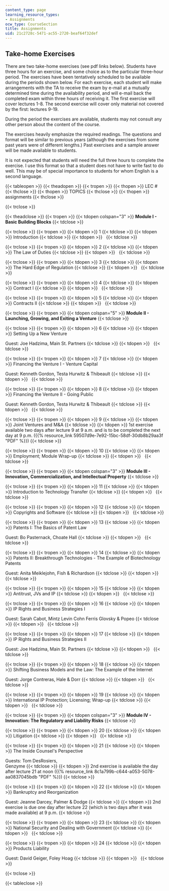 ```yaml
---
content_type: page
learning_resource_types:
- Assignments
ocw_type: CourseSection
title: Assignments
uid: 21c2728c-5471-ac55-2720-beaf64f32def
---
```


Take-home Exercises
-------------------

There are two take-home exercises (see pdf links below). Students have three hours for an exercise, and some choice as to the particular three-hour period. The exercises have been tentatively scheduled to be available during the periods shown below. For each exercise, each student will make arrangements with the TA to receive the exam by e-mail at a mutually determined time during the availability period, and will e-mail back the completed exam within three hours of receiving it. The first exercise will cover lectures 1-8. The second exercise will cover only material not covered by the first: lectures 9-19.

During the period the exercises are available, students may not consult any other person about the content of the course.

The exercises heavily emphasize the required readings. The questions and format will be similar to previous years (although the exercises from some past years were of different lengths.) Past exercises and a sample answer will be made available to students.

It is not expected that students will need the full three hours to complete the exercise. I use this format so that a student does not have to write fast to do well. This may be of special importance to students for whom English is a second language.

{{< tableopen >}}
{{< theadopen >}}
{{< tropen >}}
{{< thopen >}}
LEC #
{{< thclose >}}
{{< thopen >}}
TOPICS
{{< thclose >}}
{{< thopen >}}
assignments
{{< thclose >}}

{{< trclose >}}

{{< theadclose >}}
{{< tropen >}}
{{< tdopen colspan="3" >}}
**Module I - Basic Building Blocks**
{{< tdclose >}}

{{< trclose >}}
{{< tropen >}}
{{< tdopen >}}
1
{{< tdclose >}}
{{< tdopen >}}
Introduction
{{< tdclose >}}
{{< tdopen >}}
 
{{< tdclose >}}

{{< trclose >}}
{{< tropen >}}
{{< tdopen >}}
2
{{< tdclose >}}
{{< tdopen >}}
The Law of Duties
{{< tdclose >}}
{{< tdopen >}}
 
{{< tdclose >}}

{{< trclose >}}
{{< tropen >}}
{{< tdopen >}}
3
{{< tdclose >}}
{{< tdopen >}}
The Hard Edge of Regulation
{{< tdclose >}}
{{< tdopen >}}
 
{{< tdclose >}}

{{< trclose >}}
{{< tropen >}}
{{< tdopen >}}
4
{{< tdclose >}}
{{< tdopen >}}
Contract I
{{< tdclose >}}
{{< tdopen >}}
 
{{< tdclose >}}

{{< trclose >}}
{{< tropen >}}
{{< tdopen >}}
5
{{< tdclose >}}
{{< tdopen >}}
Contracts II
{{< tdclose >}}
{{< tdopen >}}
 
{{< tdclose >}}

{{< trclose >}}
{{< tropen >}}
{{< tdopen colspan="5" >}}
**Module II - Launching, Growing, and Exiting a Venture**
{{< tdclose >}}

{{< trclose >}}
{{< tropen >}}
{{< tdopen >}}
6
{{< tdclose >}}
{{< tdopen >}}
Setting Up a New Venture  
  
Guest: Joe Hadzima, Main St. Partners
{{< tdclose >}}
{{< tdopen >}}
 
{{< tdclose >}}

{{< trclose >}}
{{< tropen >}}
{{< tdopen >}}
7
{{< tdclose >}}
{{< tdopen >}}
Financing the Venture I - Venture Capital  
  
Guest: Kenneth Gordon, Testa Hurwitz & Thibeault
{{< tdclose >}}
{{< tdopen >}}
 
{{< tdclose >}}

{{< trclose >}}
{{< tropen >}}
{{< tdopen >}}
8
{{< tdclose >}}
{{< tdopen >}}
Financing the Venture II - Going Public  
  
Guest: Kenneth Gordon, Testa Hurwitz & Thibeault
{{< tdclose >}}
{{< tdopen >}}
 
{{< tdclose >}}

{{< trclose >}}
{{< tropen >}}
{{< tdopen >}}
9
{{< tdclose >}}
{{< tdopen >}}
Joint Ventures and M&A
{{< tdclose >}}
{{< tdopen >}}
1st exercise available two days after lecture 9 at 9 a.m. and is to be completed the next day at 9 p.m. ({{% resource_link 59507d9e-7e92-15bc-58df-30db8b29aa3f "PDF" %}})
{{< tdclose >}}

{{< trclose >}}
{{< tropen >}}
{{< tdopen >}}
10
{{< tdclose >}}
{{< tdopen >}}
Employment; Module Wrap-up
{{< tdclose >}}
{{< tdopen >}}
 
{{< tdclose >}}

{{< trclose >}}
{{< tropen >}}
{{< tdopen colspan="3" >}}
**Module III - Innovation, Commercialization, and Intellectual Property**
{{< tdclose >}}

{{< trclose >}}
{{< tropen >}}
{{< tdopen >}}
11
{{< tdclose >}}
{{< tdopen >}}
Introduction to Technology Transfer
{{< tdclose >}}
{{< tdopen >}}
 
{{< tdclose >}}

{{< trclose >}}
{{< tropen >}}
{{< tdopen >}}
12
{{< tdclose >}}
{{< tdopen >}}
Copyrights and Software
{{< tdclose >}}
{{< tdopen >}}
 
{{< tdclose >}}

{{< trclose >}}
{{< tropen >}}
{{< tdopen >}}
13
{{< tdclose >}}
{{< tdopen >}}
Patents I: The Basics of Patent Law  
  
Guest: Bo Pasternack, Choate Hall
{{< tdclose >}}
{{< tdopen >}}
 
{{< tdclose >}}

{{< trclose >}}
{{< tropen >}}
{{< tdopen >}}
14
{{< tdclose >}}
{{< tdopen >}}
Patents II: Breakthrough Technologies - The Example of Biotechnology Patents  
  
Guest: Anita Meiklejohn, Fish & Richardson
{{< tdclose >}}
{{< tdopen >}}
 
{{< tdclose >}}

{{< trclose >}}
{{< tropen >}}
{{< tdopen >}}
15
{{< tdclose >}}
{{< tdopen >}}
Antitrust, JVs and IP
{{< tdclose >}}
{{< tdopen >}}
 
{{< tdclose >}}

{{< trclose >}}
{{< tropen >}}
{{< tdopen >}}
16
{{< tdclose >}}
{{< tdopen >}}
IP Rights and Business Strategies I  
  
Guest: Sarah Cabot, Mintz Levin Cohn Ferris Glovsky & Popeo
{{< tdclose >}}
{{< tdopen >}}
 
{{< tdclose >}}

{{< trclose >}}
{{< tropen >}}
{{< tdopen >}}
17
{{< tdclose >}}
{{< tdopen >}}
IP Rights and Business Strategies II  
  
Guest: Joe Hadzima, Main St. Partners
{{< tdclose >}}
{{< tdopen >}}
 
{{< tdclose >}}

{{< trclose >}}
{{< tropen >}}
{{< tdopen >}}
18
{{< tdclose >}}
{{< tdopen >}}
Shifting Business Models and the Law: The Example of the Internet  
  
Guest: Jorge Contreras, Hale & Dorr
{{< tdclose >}}
{{< tdopen >}}
 
{{< tdclose >}}

{{< trclose >}}
{{< tropen >}}
{{< tdopen >}}
19
{{< tdclose >}}
{{< tdopen >}}
International IP Protection; Licensing; Wrap-up
{{< tdclose >}}
{{< tdopen >}}
 
{{< tdclose >}}

{{< trclose >}}
{{< tropen >}}
{{< tdopen colspan="3" >}}
**Module IV - Innovation: The Regulatory and Liability Risks**
{{< tdclose >}}

{{< trclose >}}
{{< tropen >}}
{{< tdopen >}}
20
{{< tdclose >}}
{{< tdopen >}}
Litigation
{{< tdclose >}}
{{< tdopen >}}
 
{{< tdclose >}}

{{< trclose >}}
{{< tropen >}}
{{< tdopen >}}
21
{{< tdclose >}}
{{< tdopen >}}
The Inside Counsel's Perspective  
  
Guests: Tom DesRosiers,  
Genzyme
{{< tdclose >}}
{{< tdopen >}}
2nd exercise is available the day after lecture 21 at noon ({{% resource_link 8c1a799b-c644-a053-5078-aa0837045bdb "PDF" %}})
{{< tdclose >}}

{{< trclose >}}
{{< tropen >}}
{{< tdopen >}}
22
{{< tdclose >}}
{{< tdopen >}}
Bankruptcy and Reorganization  
  
Guest: Jeanne Darcey, Palmer & Dodge
{{< tdclose >}}
{{< tdopen >}}
2nd exercise is due one day after lecture 22 (which is two days after it was made available) at 9 p.m.
{{< tdclose >}}

{{< trclose >}}
{{< tropen >}}
{{< tdopen >}}
23
{{< tdclose >}}
{{< tdopen >}}
National Security and Dealing with Government
{{< tdclose >}}
{{< tdopen >}}
 
{{< tdclose >}}

{{< trclose >}}
{{< tropen >}}
{{< tdopen >}}
24
{{< tdclose >}}
{{< tdopen >}}
Products Liability  
  
Guest: David Geiger, Foley Hoag
{{< tdclose >}}
{{< tdopen >}}
 
{{< tdclose >}}

{{< trclose >}}

{{< tableclose >}}